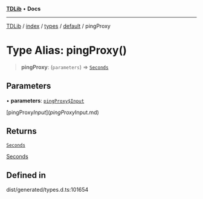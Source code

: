 [**TDLib**](../../../../../../README.md) • **Docs**

***

[TDLib](../../../../../../modules.md) / [index](../../../../../README.md) / [types](../../../README.md) / [default](../README.md) / pingProxy

# Type Alias: pingProxy()

> **pingProxy**: (`parameters`) => [`Seconds`](Seconds.md)

## Parameters

• **parameters**: [`pingProxy$Input`](pingProxy$Input.md)

[pingProxy$Input](pingProxy$Input.md)

## Returns

[`Seconds`](Seconds.md)

[Seconds](Seconds.md)

## Defined in

dist/generated/types.d.ts:101654
